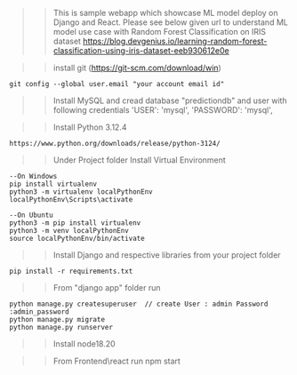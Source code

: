 >>This is sample webapp which showcase ML model deploy on Django and React. Please see below given url to understand ML model use case with Random Forest Classification on IRIS dataset
>>https://blog.devgenius.io/learning-random-forest-classification-using-iris-dataset-eeb930612e0e



 >> install git  (https://git-scm.com/download/win)

	git config --global user.email "your account email id"


>> Install MySQL and cread database "predictiondb" and user  with following credentials
        'USER': 'mysql',
        'PASSWORD': 'mysql',
		
>> Install Python 3.12.4

	https://www.python.org/downloads/release/python-3124/

>> Under Project folder  Install Virtual Environment

	--On Windows
 	pip install virtualenv
	python3 -m virtualenv localPythonEnv
	localPythonEnv\Scripts\activate
	
 	--On Ubuntu
 	python3 -m pip install virtualenv
	python3 -m venv localPythonEnv
	source localPythonEnv/bin/activate

>> Install Django and respective libraries from your project folder

	pip install -r requirements.txt 

>> From "django app" folder run

	python manage.py createsuperuser  // create User : admin Password :admin_password
 	python manage.py migrate
	python manage.py runserver

		
>> Install node18.20


>> From Frontend\react run
npm start


